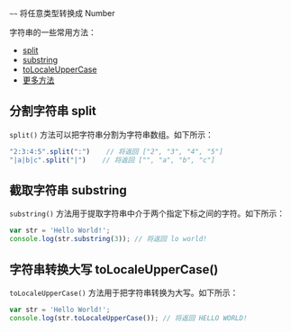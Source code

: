 `~~` 将任意类型转换成 Number

字符串的一些常用方法：

- [split](http://www.w3school.com.cn/jsref/jsref_split.asp)
- [substring](http://www.w3school.com.cn/jsref/jsref_substring.asp)
- [toLocaleUpperCase](http://www.w3school.com.cn/jsref/jsref_toLocaleUpperCase.asp)
- [更多方法](http://www.w3school.com.cn/jsref/jsref_obj_string.asp)

## 分割字符串 split

`split()` 方法可以把字符串分割为字符串数组。如下所示：

```js
"2:3:4:5".split(":")    // 将返回 ["2", "3", "4", "5"]
"|a|b|c".split("|")    // 将返回 ["", "a", "b", "c"]
```

## 截取字符串 substring

`substring()` 方法用于提取字符串中介于两个指定下标之间的字符。如下所示：

```js
var str = 'Hello World!';
console.log(str.substring(3)); // 将返回 lo world!
```

## 字符串转换大写 toLocaleUpperCase()

`toLocaleUpperCase()` 方法用于把字符串转换为大写。如下所示：

```js
var str = 'Hello World!';
console.log(str.toLocaleUpperCase()); // 将返回 HELLO WORLD!
```